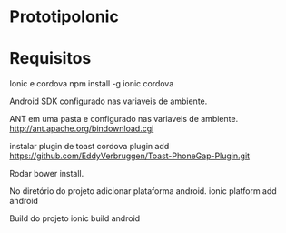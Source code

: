 # PrototipoIonic


<h1>Requisitos</h1>
Ionic e cordova
npm install -g ionic cordova

Android SDK configurado nas variaveis de ambiente.

ANT em uma pasta e configurado nas variaveis de ambiente.
	http://ant.apache.org/bindownload.cgi

instalar plugin de toast 
	cordova plugin add https://github.com/EddyVerbruggen/Toast-PhoneGap-Plugin.git

Rodar bower install.

No diretório do projeto adicionar plataforma android.
  	ionic platform add android

Build do projeto
	ionic build android  	



